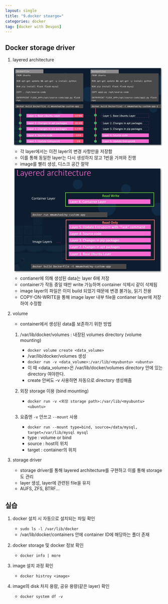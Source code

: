 ```yaml
---
layout: single
title: "9.docker stoarge="
categories: docker
tag: [docker with Devpos]
---
```


## Docker storage driver

1. layered architecture

    <img  src="/assets/posts/docker/13.png" alt=""/>

    - 각 layer에서는 이전 layer의 변경 사항만을 저장함
    - 이를 통해 동일한 layer는 다시 생성하지 않고 1번을 가져와 진행
    - image를 빨리 생성, 디스크 공간 절약

    <img  src="/assets/posts/docker/14.png" alt=""/>

    - contianer에 의해 생성된 data는 layer 6에 저장
    - container가 작동 중일 때만 write 가능하며 container 삭제시 같이 삭제됨
    - image layer의 파일은 이미 build 되었기 때문에 변경 불가능, 읽기 전용
    - COPY-ON-WRITE을 통해 image layer 내부 file을 contianer layer에 저장하여 수정함

2. volume
    - container에서 생성된 data를 보존하기 위한 방법
    
    1. /var/lib/docker/volumes : 내장된 volumes directory (volume mounting)
        - `docker volume create <data_volume>`
        - /var/lib/docker/volumes 생성
        - `docker run -v <data_volume>:/var/lib/<myubuntu> <ubuntu>`
        - 이 때 <data_volume>은 /var/lib/docker/volumes directory 안에 있는 directory 여야한다.
        - create 안써도 -v 사용하면 자동으로 directory 생성해줌

    2. 외장 storage 이용 (bind mounting)
        - `docker run -v <외장 storage path>:/var/lib/<myubuntu> <ubuntu>`

    3. 요즘엔 `-v` 안쓰고 `--mount` 사용
        - `docker run --mount type=bind, source=/data/mysql, target=/var/lib/mysql mysql`
        - type : volume or bind
        - source : host의 위치
        - target : container의 위치


3. storage driver
    - storage driver를 통해 layered architecture를 구현하고 이를 통해 storage도 관리
    - layer 생성, layer에 관련된 file을 유지
    - AUFS, ZFS, BTRF...






## 실습
1. docker 설치 시 자동으로 설치되는 파일 확인
    - `sudo ls -l /var/lib/docker`
    - /var/lib/docker/containers 안에 container ID에 해당하는 폴더 존재



2. docker storage 및 docker 정보 확인
    - `docker info | more`

3. image 설치 과정 확인
    - `docker histroy <image>`

4. image의 disk 차지 용량, 공유 용량(같은 layer) 확인
    - `docker system df -v`

